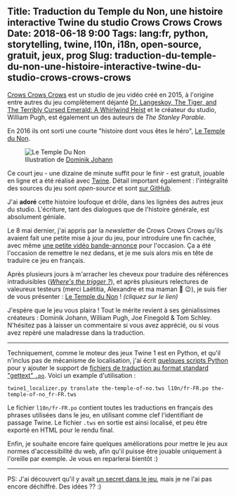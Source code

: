 Title: Traduction du Temple du Non, une histoire interactive Twine du studio Crows Crows Crows
Date: 2018-06-18 9:00
Tags: lang:fr, python, storytelling, twine, l10n, i18n, open-source, gratuit, jeux, prog
Slug: traduction-du-temple-du-non-une-histoire-interactive-twine-du-studio-crows-crows-crows
---

[Crows Crows Crows](https://crowscrowscrows.com) est un studio de jeu vidéo créé en 2015,
à l'origine entre autres du jeu complètement déjanté [Dr. Langeskov, The Tiger, and The Terribly Cursed Emerald: A Whirlwind Heist](https://crowscrowscrows.itch.io/dr-langeskov-the-tiger-and-the-terribly-cursed-emerald-a-whirlwind-heist) et le créateur du studio, William Pugh, est également un des auteurs de _The Stanley Parable_.

En 2016 ils ont sorti une courte "histoire dont vous êtes le héro", [Le Temple du Non](https://en.wikipedia.org/wiki/The_Temple_of_No).

<figure role="group">
  <img alt="Le Temple Du Non" src="images/2018/06/the-temple-of-no.png">
  <figcaption>Illustration de <a href="http://www.dominikjohann.de">Dominik Johann</a></figcaption>
</figure>

Ce court jeu - une dizaine de minute suffit pour le finir - est gratuit, jouable en ligne et a été réalisé avec [Twine](https://twinery.org).
Détail important également : l'intégralité des sources du jeu sont _open-source_ et sont [sur GitHub](https://github.com/CrowsCrowsCrows/the-temple-of-no/pulls).

J'ai **adoré** cette histoire loufoque et drôle, dans les lignées des autres jeux du studio.
L'écriture, tant des dialogues que de l'histoire générale, est absolument géniale.

Le 8 mai dernier, j'ai appris par la _newsletter_ de Crows Crows Crows qu'ils avaient fait une petite mise à jour du jeu,
pour introduire une fin cachée, avec même [une petite vidéo bande-annonce](https://www.youtube.com/watch?v=PYTyGJ2Xk5U) pour l'occasion.
Ça a été l'occasion de remettre le nez dedans, et je me suis alors mis en tête de traduire ce jeu en français.

Après plusieurs jours à m'arracher les cheveux pour traduire des références intraduisibles ([_Where's the trigger ?_](https://www.youtube.com/watch?v=xZ5cH1Dh2G0)),
et après plusieurs relectures de valeureux testeurs (merci Laëtitia, Alexandre et ma maman 🙏 😉),
je suis fier de vous présenter : [Le Temple du Non](https://chezsoi.org/lucas/le-temple-du-non/) ! _(cliquez sur le lien)_

J'espère que le jeu vous plaira !
Tout le mérite revient à ses génialissimes créateurs : Dominik Johann, William Pugh, Joe Finegold & Tom Schley.
N'hésitez pas à laisser un commentaire si vous avez apprécié, ou si vous avez repéré une maladresse dans la traduction.

---

Techniquement, comme le moteur des jeux Twine 1 est en Python,
et qu'il n'inclus pas de mécanisme de localisation,
j'ai écrit [quelques scripts Python](https://github.com/Lucas-C/the-temple-of-no/tree/master/l10n) pour y ajouter le support de [fichiers de traduction au format standard "gettext" `.po`](https://www.gnu.org/software/gettext/manual/gettext.html#PO-Files). Voici un example d'utilisation :
```
twine1_localizer.py translate the-temple-of-no.tws l10n/fr-FR.po the-temple-of-no_fr-FR.tws
```

Le fichier `l10n/fr-FR.po` contient toutes les traductions en français des phrases utilisées dans le jeu,
en utilisant comme clef l'identifiant de passage Twine. Le fichier `.tws` en sortie est ainsi localisé, et peu être exporté en HTML pour le rendu final.

Enfin, je souhaite encore faire quelques améliorations pour mettre le jeu aux normes d'accessibilité du web,
afin qu'il puisse être jouable uniquement à l'oreille par exemple. Je vous en reparlerai bientôt :)

---

PS: J'ai découvert qu'il y avait [un secret dans le jeu](https://www.reddit.com/r/crowscrowscrows/comments/8kcpbu/easteregg_in_the_temple_of_no/),
mais je ne l'ai pas encore déchiffré. Des idées ?? :)

<style>
    article img {
        display: block;
        margin: 0 auto;
        max-height: 20rem;
    }
    article figcaption { text-align: center; }
</style>
